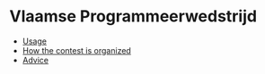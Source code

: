 # Vlaamse Programmeerwedstrijd

* [Usage](docs/usage.md)
* [How the contest is organized](docs/contest.md)
* [Advice](docs/advice.md)
